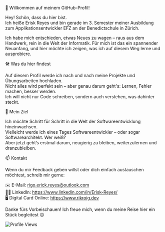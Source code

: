 👋 Willkommen auf meinem GitHub-Profil!

Hey! Schön, dass du hier bist.  
Ich heiße Erisk Reyes und bin gerade im 3. Semester meiner Ausbildung zum Applikationsentwickler EFZ an der Benedictschule in Zürich.

Ich habe mich entschieden, etwas Neues zu wagen – raus aus dem Handwerk, rein in die Welt der Informatik. Für mich ist das ein spannender Neuanfang, und hier möchte ich zeigen, was ich auf diesem Weg lerne und ausprobiere.


🛠️ Was du hier findest

Auf diesem Profil werde ich nach und nach meine Projekte und Übungsarbeiten hochladen.  
Nicht alles wird perfekt sein – aber genau darum geht's: Lernen, Fehler machen, besser werden.  
Ich will nicht nur Code schreiben, sondern auch verstehen, was dahinter steckt.


🌱 Mein Ziel

Ich möchte Schritt für Schritt in die Welt der Softwareentwicklung hineinwachsen.  
Vielleicht werde ich eines Tages Softwareentwickler – oder sogar Softwarearchitekt. Wer weiß?  
Aber jetzt geht’s erstmal darum, neugierig zu bleiben, weiterzulernen und dranzubleiben.

📫 Kontakt

Wenn du mir Feedback geben willst oder dich einfach austauschen möchtest, schreib mir gerne:

 ✉️ E-Mail: rigo.erick.reyes@outlook.com  
 🧑‍💼 LinkedIn: https://www.linkedin.com/in/Erisk-Reyes/  
 🖥️ Digital Card Online: https://www.rikroig.dev


Danke fürs Vorbeischauen! Ich freue mich, wenn du meine Reise hier ein Stück begleitest 😊

![Profile Views](https://komarev.com/ghpvc/?username=EriskReyes&color=blue)

